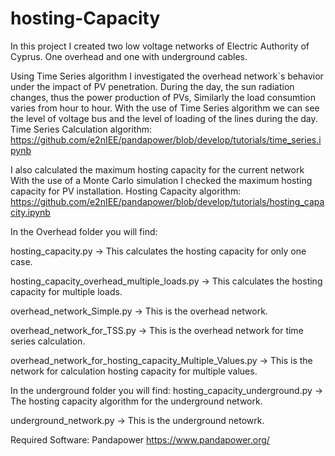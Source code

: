 # hosting-Capacity 
In this project I created two low voltage networks of Electric Authority of Cyprus. 
One overhead and one with underground cables. 

Using Time Series algorithm I investigated the overhead network`s behavior under the impact of PV penetration. 
During the day, the sun radiation changes, thus the power production of PVs, Similarly the load consumtion varies from hour to hour. 
With the use of Time Series algorithm we can see the level of voltage bus and the level of loading of the lines during the day. 
Time Series Calculation algorithm: 
https://github.com/e2nIEE/pandapower/blob/develop/tutorials/time_series.ipynb


I also calculated the maximum hosting capacity for the current network 
With the use of a Monte Carlo simulation I checked the maximum hosting capacity for PV installation. 
Hosting Capacity algorithm:
https://github.com/e2nIEE/pandapower/blob/develop/tutorials/hosting_capacity.ipynb



In the Overhead folder you will find: 

hosting_capacity.py -> This calculates the hosting capacity for only one case. 

hosting_capacity_overhead_multiple_loads.py -> This calculates the hosting capacity for multiple loads.

overhead_network_Simple.py -> This is the overhead network.

overhead_network_for_TSS.py -> This is the overhead network for time series calculation.

overhead_network_for_hosting_capacity_Multiple_Values.py -> This is the network for calculation hosting capacity for multiple values.

In the underground folder you will find: 
hosting_capacity_underground.py -> The hosting capacity algorithm for the underground network. 

underground_network.py -> This is the underground netowrk. 



Required Software: Pandapower 
https://www.pandapower.org/
